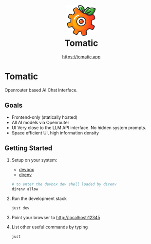 <h1 align="center" style="border-bottom: none">
        <img src="logo.svg" width="100" />
        <br>
        Tomatic
</h1>

<div align="center">

<a href="https://tomatic.app">https://tomatic.app</a>

</div>

<h1>Tomatic</h1>
Openrouter based AI Chat Interface.

## Goals
- Frontend-only (statically hosted)
- All AI models via Openrouter 
- UI Very close to the LLM API interface. No hidden system prompts.
- Space efficient UI, high information density

## Getting Started

1. Setup on your system:

   - [devbox](https://www.jetpack.io/devbox)
   - [direnv](https://direnv.net/)

   ```bash
   # to enter the devbox dev shell loaded by direnv
   direnv allow
   ```

1. Run the development stack

   ```bash
   just dev
   ```

1. Point your browser to <http://localhost:12345>
1. List other useful commands by typing

   ```bash
   just
   ```
